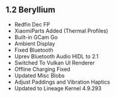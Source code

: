## 1.2 Beryllium

- Redfin Dec FP
- XiaomiParts Added (Thermal Profiles)
- Built-in GCam Go
- Ambient Display
- Fixed Bluetooth
- Uprev Bluetooth Audio HIDL to 2.1
- Switched To Vulkan UI Renderer
- Offline Charging Fixed
- Updated Misc Blobs
- Adjust Paddings and Vibration Haptics
- Updated to Lineage Kernel 4.9.293 
